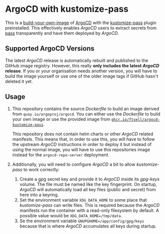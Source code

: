 # ArgoCD with kustomize-pass

This is a [build-your-own-image](https://argo-cd.readthedocs.io/en/stable/operator-manual/custom_tools/#byoi-build-your-own-image) of [ArgoCD](https://argoproj.github.io/cd/) with the [kustomize-pass](https://github.com/ftsell/kustomize-pass) plugin preinstalled.
This effectively enables *ArgoCD* users to extract secrets from [pass](https://www.passwordstore.org/) transparently and have them deployed by *ArgoCD*.

## Supported ArgoCD Versions

The latest *ArgoCD* release is automatically rebuilt and published to the GitHub image registry.
However, this really **only includes the latest *ArgoCD* release**.
If you or your organisation needs another version, you will have to build the image yourself or use one of the older image tags if GitHub hasn't deleted it yet.

## Usage

1. This repository contains the source *Dockerfile* to build an image derived from `quay.io/argoproj/argocd`.
   You can either use the *Dockerfile* to build your own image or use the provided image from [`ghcr.io/ftsell/argocd-kustomize-pass`](https://github.com/ftsell/argocd-kustomize-pass/pkgs/container/argocd-kustomize-pass).

   This repository does not contain helm charts or other *ArgoCD* related manifests.
   This means that, in order to use this, you will have to follow the upstream *ArgoCD* instructions in order to deploy it but instead of using the normal image, you will have to use this repositories image instead for the `argocd-repo-server` deployment.

2. Additionally, you will need to configure *ArgoCD* a bit to allow *kustomize-pass* to work correctly:
   1. Create a gpg secret key and provide it to *ArgoCD* inside its *gpg-keys* volume.
      The file must be named like the key fingerprint.
      On startup, *ArgoCD* will automatically load all key files (public and secret) from here into a keyring.
   2. Set the environment variable `XDG_DATA_HOME` to some place that *kustomize-pass* can write files.
      This is required because the *ArgoCD* manifests run the container with a read-only filesystem by default.
      A possible value would be `XDG_DATA_HOME=/tmp/data`.
   3. Se the environment variable `GNUPGHOME=/app/config/gpg/keys` because that is where *ArgoCD* accumulates all keys during startup.

